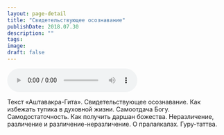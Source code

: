 ```yaml
---
layout: page-detail
title: "Свидетельствующее осознавание"
publishDate: 2018.07.30
description: ""
tags:
image:
draft: false
---
```


<audio title="2018.07.30 - Свидетельствующее осознавание.mp3" src="/upload/iblock/d69/d691d1ba28a1fcd2fdefc3d2409113e6.mp3" controls=""></audio>

 Текст «Аштавакра-Гита». Свидетельствующее осознавание. Как избежать тупика в духовной жизни. Самоотдача Богу. Самодостаточность. Как получить даршан божества. Неразличение, различение и различение-неразличение. О пралаякалах. Гуру-таттва. 

  
